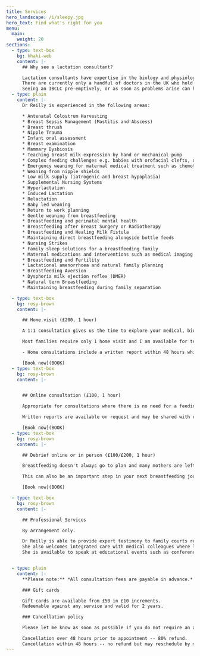 ```yaml
---
title: Services
hero_landscape: /i/sleepy.jpg
hero_text: Find what's right for you
menu:
  main:
    weight: 20
sections:
  - type: text-box
    bg: khaki-web
    content: |-
      ## Why see a lactation consultant?

      Lactation consultants have expertise in the biology and physiology of lactation, as well as the cultural, social and psychological aspects which determine breastfeeding outcomes.
      There are currently only a handful of doctors in the UK who hold the IBCLC qualification, however over time we hope to increase access to this level of care within the NHS.
      Seeing an IBCLC pre-emptively, or as soon as problems arise can help you get the care you need, when you need it, and avoid future issues.
  - type: plain
    content: |-
      Dr Reilly is experienced in the following areas:

      * Antenatal Colostrum Harvesting
      * Breast Sepsis Management (Mastitis and Abscess)
      * Breast thrush
      * Nipple Trauma
      * Infant oral assessment
      * Breast examination
      * Mammary Dysbiosis
      * Teaching breast milk expression by hand or mechanical pump
      * Complex feeding challenges e.g. babies with orofacial clefts, down syndrome, premature babies and those requiring medical interventions
      * Emergency weaning for maternal medical treatment such as chemotherapy
      * Weaning from nipple shields
      * Low milk supply (iatrogenic and breast hypoplasia)
      * Supplemental Nursing Systems
      * Hyperlactation
      * Induced Lactation
      * Relactation
      * Baby led weaning
      * Return to work planning
      * Gentle weaning from breastfeeding
      * Breastfeeding and perinatal mental health
      * Breastfeeding after Breast Surgery or Radiotherapy
      * Breastfeeding and Healing Milk Fistula
      * Maintaining direct breastfeeding alongside bottle feeds
      * Nursing Strikes
      * Family sleep solutions for a breastfeeding family
      * Maternal medications and interventions such as medical imaging during lactation
      * Breastfeeding and Fertility
      * Lactational amenorrhoea and natural family planning
      * Breastfeeding Aversion
      * Dysphoria milk ejection reflex (DMER)
      * Natural term Breastfeeding
      * Maintaining breastfeeding during family separation

  - type: text-box
    bg: rosy-brown
    content: |-

      ## Home visit (£200, 1 hour)

      A 1:1 consultation gives us the time to explore your medical, birth and breastfeeding history to date, as well as your breastfeeding goals. A home visit allows us to use your own furniture for positioning and attachment which can be repeated after I have left. Babies should be fed responsively, but you may want to offer milk around an hour before I arrive so we will be able to talk before they need to feed again. I understand babies are unpredictable however, and the benefit of a home visit is that we can go entirely at your baby's pace. You won't have to worry about your baby crying in the car seat or being late because they needed a nappy change just as you're about to leave.

      Most families require only 1 home visit and I am available for text or email support for as long as you need it.

      - Home consultations include a written report within 48 hours which can be shared with your medical team, legal representative or employer.

      [Book now](BOOK)
  - type: text-box
    bg: rosy-brown
    content: |-


      ## Online consultation (£100, 1 hour)

      Appropriate for consultations where there is no need for a feeding observation, breast examination, infant oral assessment or weight. This may include devising a breastfeeding/expressing plan for return to work, negotiating nursing boundaries with your toddler, or how to maximise family sleep.

      Written reports are available on request and may be shared with relevant professionals.

      [Book now](BOOK)
  - type: text-box
    bg: rosy-brown
    content: |-

      ## Debrief online or in person (£100/£200, 1 hour)

      Breastfeeding doesn't always go to plan and many mothers are left feeling guilty or with feelings of loss when they haven't breastfed, or haven't breastfed for as long as they wanted. I have a unique perspective from speaking to women in breast clinic in their 50s and 60s who are still trying to come to terms with this sense of failure. Whether it was 20 days or 20 years ago, I am able to help you process what happened and potentially offer some answers to your questions.

      This can also be an important step in your next breastfeeding journey, and provide closure before your next baby. We can come up with an individualised plan to optimise breastfeeding the next time based on your particular challenges. A breastfeeding debrief and understanding can also help you make peace with your own journey so that you are able to fully support a loved one such as a daughter or granddaughter.

      [Book now](BOOK)

  - type: text-box
    bg: rosy-brown
    content: |-

      ## Professional Services

      By arrangement only.

      Dr Reilly is able to provide expert testimony to family courts regarding the needs of the breastfeeding dyad.
      She also welcomes integrated care with medical colleagues where lactation and/or breastfeeding management may comprise part of the medical management.
      She is available to speak at educational events such as conferences and departmental teaching where event organisers and sponsors are compliant with the WHO International code of marketing of breast milk substitutes.


  - type: plain
    content: |-
      **Please note:** *All consultation fees are payable in advance.*

      ### Gift cards

      Gift cards are available from £50 in £10 increments.
      Redeemable against any service and valid for 2 years.

      ### Cancellation policy

      Please let me know as soon as possible if you do not require an appointment. I appreciate lives with young children are busy and unpredictable.

      Cancellation over 48 hours prior to appointment -- 80% refund.
      Cancellation within 48 hours -- no refund but may reschedule by mutual agreement.
---
```

